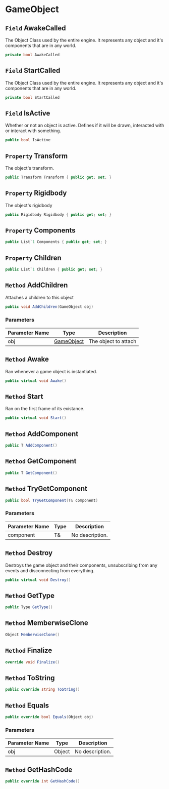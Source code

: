 # GameObject

## `Field` AwakeCalled
The Object Class used by the entire engine. It represents any object and it's components that are in any world.
```csharp
private bool AwakeCalled
```


## `Field` StartCalled
The Object Class used by the entire engine. It represents any object and it's components that are in any world.
```csharp
private bool StartCalled
```


## `Field` IsActive
Whether or not an object is active. Defines if it will be drawn, interacted with or interact with something.
```csharp
public bool IsActive
```


## `Property` Transform
The object's transform.
```csharp
public Transform Transform { public get; set; }
```


## `Property` Rigidbody
The object's rigidbody
```csharp
public Rigidbody Rigidbody { public get; set; }
```


## `Property` Components

```csharp
public List`1 Components { public get; set; }
```


## `Property` Children

```csharp
public List`1 Children { public get; set; }
```


## `Method` AddChildren
Attaches a children to this object
```csharp
public void AddChildren(GameObject obj)
```
### Parameters

| Parameter Name | Type | Description |
| --------- | --------- | --------- |
| obj | [GameObject](https://thiagomvas.github.io/GameEngine/Entities/GameObject.html) | The object to attach |


## `Method` Awake
Ran whenever a game object is instantiated.
```csharp
public virtual void Awake()
```


## `Method` Start
Ran on the first frame of its existance.
```csharp
public virtual void Start()
```


## `Method` AddComponent

```csharp
public T AddComponent()
```


## `Method` GetComponent

```csharp
public T GetComponent()
```


## `Method` TryGetComponent

```csharp
public bool TryGetComponent(T& component)
```
### Parameters

| Parameter Name | Type | Description |
| --------- | --------- | --------- |
| component | T& | No description. |


## `Method` Destroy
Destroys the game object and their components, unsubscribing from any events and disconnecting from everything.
```csharp
public virtual void Destroy()
```


## `Method` GetType

```csharp
public Type GetType()
```


## `Method` MemberwiseClone

```csharp
Object MemberwiseClone()
```


## `Method` Finalize

```csharp
override void Finalize()
```


## `Method` ToString

```csharp
public override string ToString()
```


## `Method` Equals

```csharp
public override bool Equals(Object obj)
```
### Parameters

| Parameter Name | Type | Description |
| --------- | --------- | --------- |
| obj | Object | No description. |


## `Method` GetHashCode

```csharp
public override int GetHashCode()
```

